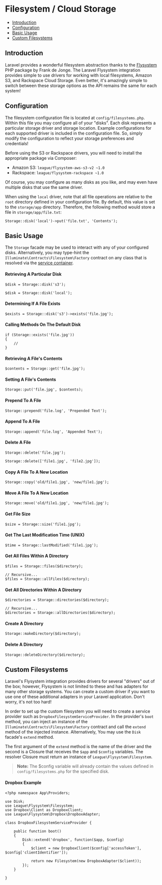 # Filesystem / Cloud Storage

- [Introduction](#introduction)
- [Configuration](#configuration)
- [Basic Usage](#basic-usage)
- [Custom Filesystems](#custom-filesystems)

<a name="introduction"></a>
## Introduction

Laravel provides a wonderful filesystem abstraction thanks to the [Flysystem](https://github.com/thephpleague/flysystem) PHP package by Frank de Jonge. The Laravel Flysystem integration provides simple to use drivers for working with local filesystems, Amazon S3, and Rackspace Cloud Storage. Even better, it's amazingly simple to switch between these storage options as the API remains the same for each system!

<a name="configuration"></a>
## Configuration

The filesystem configuration file is located at `config/filesystems.php`. Within this file you may configure all of your "disks". Each disk represents a particular storage driver and storage location. Example configurations for each supported driver is included in the configuration file. So, simply modify the configuration to reflect your storage preferences and credentials!

Before using the S3 or Rackspace drivers, you will need to install the appropriate package via Composer:

- Amazon S3: `league/flysystem-aws-s3-v2 ~1.0`
- Rackspace: `league/flysystem-rackspace ~1.0`

Of course, you may configure as many disks as you like, and may even have multiple disks that use the same driver.

When using the `local` driver, note that all file operations are relative to the `root` directory defined in your configuration file. By default, this value is set to the `storage/app` directory. Therefore, the following method would store a file in `storage/app/file.txt`:

	Storage::disk('local')->put('file.txt', 'Contents');

<a name="basic-usage"></a>
## Basic Usage

The `Storage` facade may be used to interact with any of your configured disks. Alternatively, you may type-hint the `Illuminate\Contracts\Filesystem\Factory` contract on any class that is resolved via the [service container](/docs/master/container).

#### Retrieving A Particular Disk

	$disk = Storage::disk('s3');

	$disk = Storage::disk('local');

#### Determining If A File Exists

	$exists = Storage::disk('s3')->exists('file.jpg');

#### Calling Methods On The Default Disk

	if (Storage::exists('file.jpg'))
	{
		//
	}

#### Retrieving A File's Contents

	$contents = Storage::get('file.jpg');

#### Setting A File's Contents

	Storage::put('file.jpg', $contents);

#### Prepend To A File

	Storage::prepend('file.log', 'Prepended Text');

#### Append To A File

	Storage::append('file.log', 'Appended Text');

#### Delete A File

	Storage::delete('file.jpg');

	Storage::delete(['file1.jpg', 'file2.jpg']);

#### Copy A File To A New Location

	Storage::copy('old/file1.jpg', 'new/file1.jpg');

#### Move A File To A New Location

	Storage::move('old/file1.jpg', 'new/file1.jpg');

#### Get File Size

	$size = Storage::size('file1.jpg');

#### Get The Last Modification Time (UNIX)

	$time = Storage::lastModified('file1.jpg');

#### Get All Files Within A Directory

	$files = Storage::files($directory);

	// Recursive...
	$files = Storage::allFiles($directory);

#### Get All Directories Within A Directory

	$directories = Storage::directories($directory);

	// Recursive...
	$directories = Storage::allDirectories($directory);

#### Create A Directory

	Storage::makeDirectory($directory);

#### Delete A Directory

	Storage::deleteDirectory($directory);

<a name="custom-filesystems"></a>
## Custom Filesystems

Laravel's Flysystem integration provides drivers for several "drivers" out of the box; however, Flysystem is not limited to these and has adapters for many other storage systems. You can create a custom driver if you want to use one of these additional adapters in your Laravel application. Don't worry, it's not too hard!

In order to set up the custom filesystem you will need to create a service provider such as `DropboxFilesystemServiceProvider`. In the provider's `boot` method, you can inject an instance of the `Illuminate\Contracts\Filesystem\Factory` contract and call the `extend` method of the injected instance. Alternatively, You may use the `Disk` facade's `extend` method.

The first argument of the `extend` method is the name of the driver and the second is a Closure that receives the `$app` and `$config` variables. The resolver Closure must return an instance of `League\Flysystem\Filesystem`.

> **Note:** The $config variable will already contain the values defined in `config/filesystems.php` for the specified disk.

#### Dropbox Example

	<?php namespace App\Providers;

	use Disk;
	use League\Flysystem\Filesystem;
	use Dropbox\Client as DropboxClient;
	use League\Flysystem\Dropbox\DropboxAdapter;

	class DropboxFilesystemServiceProvider {

		public function boot()
		{
			Disk::extend('dropbox', function($app, $config)
			{
				$client = new DropboxClient($config['accessToken'], $config['clientIdentifier']);

				return new Filesystem(new DropboxAdapter($client));
			});
		}

	}
